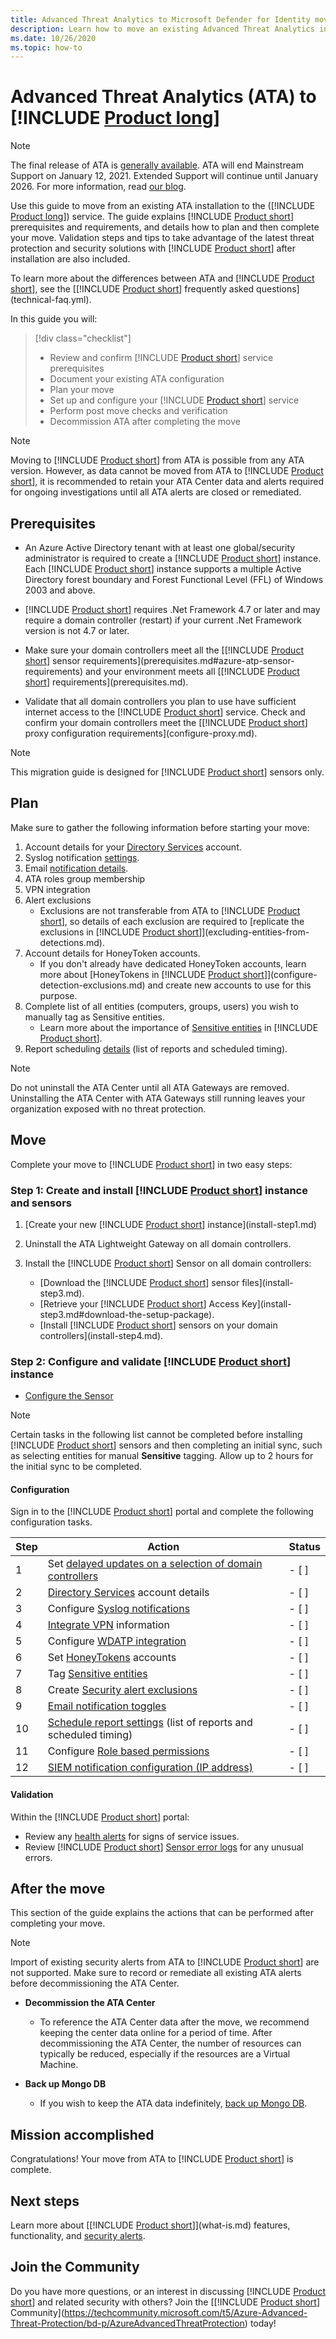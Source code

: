 ```yaml
---
title: Advanced Threat Analytics to Microsoft Defender for Identity move
description: Learn how to move an existing Advanced Threat Analytics installation to Microsoft Defender for Identity.
ms.date: 10/26/2020
ms.topic: how-to
---
```


# Advanced Threat Analytics (ATA) to [!INCLUDE [Product long](includes/product-long.md)]

> [!NOTE]
> The final release of ATA is [generally available](https://support.microsoft.com/help/4568997/update-3-for-microsoft-advanced-threat-analytics-1-9). ATA will end Mainstream Support on January 12, 2021. Extended Support will continue until January 2026. For more information, read [our blog](https://techcommunity.microsoft.com/t5/microsoft-security-and/end-of-mainstream-support-for-advanced-threat-analytics-january/ba-p/1539181).

Use this guide to move from an existing ATA installation to the ([!INCLUDE [Product long](includes/product-long.md)]) service. The guide explains [!INCLUDE [Product short](includes/product-short.md)] prerequisites and requirements, and details how to plan and then complete your move. Validation steps and tips to take advantage of the latest threat protection and security solutions with [!INCLUDE [Product short](includes/product-short.md)] after installation are also included.

To learn more about the differences between ATA and [!INCLUDE [Product short](includes/product-short.md)], see the [[!INCLUDE [Product short](includes/product-short.md)] frequently asked questions](technical-faq.yml).

In this guide you will:

> [!div class="checklist"]
>
> - Review and confirm [!INCLUDE [Product short](includes/product-short.md)] service prerequisites
> - Document your existing ATA configuration
> - Plan your move
> - Set up and configure your [!INCLUDE [Product short](includes/product-short.md)]  service
> - Perform post move checks and verification
> - Decommission ATA after completing the move

> [!NOTE]
> Moving to [!INCLUDE [Product short](includes/product-short.md)] from ATA is possible from any ATA version. However, as data cannot be moved from ATA to [!INCLUDE [Product short](includes/product-short.md)], it is recommended to retain your ATA Center data and alerts required for ongoing investigations until all ATA alerts are closed or remediated.

## Prerequisites

- An Azure Active Directory tenant with at least one global/security administrator is required to create a [!INCLUDE [Product short](includes/product-short.md)] instance. Each [!INCLUDE [Product short](includes/product-short.md)] instance supports a multiple Active Directory forest boundary and Forest Functional Level (FFL) of Windows 2003 and above.

- [!INCLUDE [Product short](includes/product-short.md)] requires .Net Framework 4.7 or later and may require a domain controller (restart) if your current .Net Framework version is not 4.7 or later.

- Make sure your domain controllers meet all the [[!INCLUDE [Product short](includes/product-short.md)] sensor requirements](prerequisites.md#azure-atp-sensor-requirements) and your environment meets all [[!INCLUDE [Product short](includes/product-short.md)] requirements](prerequisites.md).

- Validate that all domain controllers you plan to use have sufficient internet access to the [!INCLUDE [Product short](includes/product-short.md)] service. Check and confirm your domain controllers meet the [[!INCLUDE [Product short](includes/product-short.md)] proxy configuration requirements](configure-proxy.md).

> [!NOTE]
> This migration guide is designed for [!INCLUDE [Product short](includes/product-short.md)] sensors only.

## Plan

Make sure to gather the following information before starting your move:

1. Account details for your [Directory Services](install-step2.md) account.
1. Syslog notification [settings](setting-syslog.md).
1. Email [notification details](notifications.md).
1. ATA roles group membership
1. VPN integration
1. Alert exclusions
    - Exclusions are not transferable from ATA to [!INCLUDE [Product short](includes/product-short.md)], so details of each exclusion are required to [replicate the exclusions in [!INCLUDE [Product short](includes/product-short.md)]](excluding-entities-from-detections.md).
1. Account details for HoneyToken accounts.
    - If you don't already have dedicated HoneyToken accounts, learn more about [HoneyTokens in [!INCLUDE [Product short](includes/product-short.md)]](configure-detection-exclusions.md) and create new accounts to use for this purpose.
1. Complete list of all entities (computers, groups, users) you wish to manually tag as Sensitive entities.
    - Learn more about the importance of [Sensitive entities](manage-sensitive-honeytoken-accounts.md) in [!INCLUDE [Product short](includes/product-short.md)].
1. Report scheduling [details](reports.md) (list of reports and scheduled timing).

> [!NOTE]
> Do not uninstall the ATA Center until all ATA Gateways are removed. Uninstalling the ATA Center with ATA Gateways still running leaves your organization exposed with no threat protection.

## Move

Complete your move to [!INCLUDE [Product short](includes/product-short.md)] in two easy steps:

### Step 1: Create and install [!INCLUDE [Product short](includes/product-short.md)] instance and sensors

1. [Create your new [!INCLUDE [Product short](includes/product-short.md)] instance](install-step1.md)

1. Uninstall the ATA Lightweight Gateway on all domain controllers.

1. Install the [!INCLUDE [Product short](includes/product-short.md)] Sensor on all domain controllers:
    - [Download the [!INCLUDE [Product short](includes/product-short.md)] sensor files](install-step3.md).
    - [Retrieve your [!INCLUDE [Product short](includes/product-short.md)] Access Key](install-step3.md#download-the-setup-package).
    - [Install [!INCLUDE [Product short](includes/product-short.md)] sensors on your domain controllers](install-step4.md).

### Step 2: Configure and validate [!INCLUDE [Product short](includes/product-short.md)] instance

- [Configure the Sensor](install-step5.md)

> [!NOTE]
> Certain tasks in the following list cannot be completed before installing [!INCLUDE [Product short](includes/product-short.md)] sensors and then completing an initial sync, such as selecting entities for manual **Sensitive** tagging. Allow up to 2 hours for the initial sync to be completed.

#### Configuration

Sign in to the [!INCLUDE [Product short](includes/product-short.md)] portal and complete the following configuration tasks.

| Step    | Action | Status |
|--------------|------------|------------------|
| 1  | Set [delayed updates on a selection of domain controllers](sensor-update.md) | - [ ] |
| 2  | [Directory Services](install-step2.md) account details| - [ ] |
| 3  | Configure [Syslog notifications](setting-syslog.md) | - [ ] |
| 4  | [Integrate VPN](install-step6-vpn.md) information| - [ ] |
| 5  | Configure [WDATP integration](integrate-mde.md)| - [ ] |
| 6  | Set [HoneyTokens](configure-detection-exclusions.md) accounts| - [ ] |
| 7  | Tag [Sensitive entities](manage-sensitive-honeytoken-accounts.md)| - [ ] |
| 8  | Create [Security alert exclusions](excluding-entities-from-detections.md)| - [ ] |
| 9 | [Email notification toggles](notifications.md) | - [ ] |
| 10  | [Schedule report settings](reports.md) (list of reports and scheduled timing)| - [ ] |
| 11  | Configure [Role based permissions](role-groups.md) | - [ ] |
| 12  | [SIEM notification configuration (IP address)](configure-event-collection.md#siemsyslog)| - [ ] |

#### Validation

Within the [!INCLUDE [Product short](includes/product-short.md)] portal:

- Review any [health alerts](health-center.md) for signs of service issues.
- Review [!INCLUDE [Product short](includes/product-short.md)] [Sensor error logs](troubleshooting-using-logs.md) for any unusual errors.

## After the move

This section of the guide explains the actions that can be performed after completing your move.

> [!NOTE]
> Import of existing security alerts from ATA to [!INCLUDE [Product short](includes/product-short.md)] are not supported. Make sure to record or remediate all existing ATA alerts before decommissioning the ATA Center.

- **Decommission the ATA Center**  
  - To reference the ATA Center data after the move, we recommend keeping the center data online for a period of time. After decommissioning the ATA Center, the number of resources can typically be reduced, especially if the resources are a Virtual Machine.

- **Back up Mongo DB**  
  - If you wish to keep the ATA data indefinitely, [back up Mongo DB](/advanced-threat-analytics/ata-database-management#backing-up-the-ata-database).

## Mission accomplished

Congratulations! Your move from ATA to [!INCLUDE [Product short](includes/product-short.md)] is complete.

## Next steps

Learn more about [[!INCLUDE [Product short](includes/product-short.md)]](what-is.md) features, functionality, and [security alerts](understanding-security-alerts.md).

## Join the Community

Do you have more questions, or an interest in discussing [!INCLUDE [Product short](includes/product-short.md)] and related security with others? Join the [[!INCLUDE [Product short](includes/product-short.md)] Community](https://techcommunity.microsoft.com/t5/Azure-Advanced-Threat-Protection/bd-p/AzureAdvancedThreatProtection) today!

